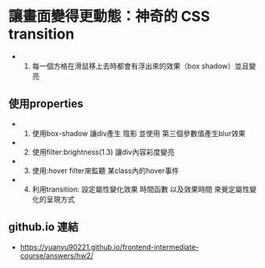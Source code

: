 #   讓畫面變得更動態：神奇的 CSS transition
+   1. 每一個方格在滑鼠移上去時都會有浮出來的效果（box shadow）並且變亮
##  使用properties
+   1. 使用box-shadow 讓div產生 陰影 並使用 第三個參數值產生blur效果
+   2. 使用filter:brightness(1.3) 讓div內容彩度變亮
+   3. 使用:hover filter來監聽 某class內的hover事件
+   4. 利用transition: 設定屬性變化效果 時間函數 以及效果時間 來覺定屬性變化的呈現方式
##  github.io 連結 
+   <https://yuanyu90221.github.io/frontend-intermediate-course/answers/hw2/> 